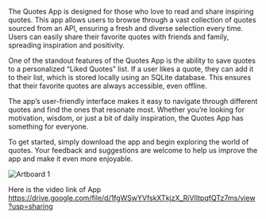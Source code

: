 The Quotes App is designed for those who love to read and share inspiring quotes. This app allows users to browse through a vast collection of quotes sourced from an API, ensuring a fresh and diverse selection every time. Users can easily share their favorite quotes with friends and family, spreading inspiration and positivity.

One of the standout features of the Quotes App is the ability to save quotes to a personalized “Liked Quotes” list. If a user likes a quote, they can add it to their list, which is stored locally using an SQLite database. This ensures that their favorite quotes are always accessible, even offline.

The app’s user-friendly interface makes it easy to navigate through different quotes and find the ones that resonate most. Whether you’re looking for motivation, wisdom, or just a bit of daily inspiration, the Quotes App has something for everyone.

To get started, simply download the app and begin exploring the world of quotes. Your feedback and suggestions are welcome to help us improve the app and make it even more enjoyable.

![Artboard 1](https://github.com/user-attachments/assets/54014ee6-8eef-490b-82d7-ea168b708b9d)


Here is the video link of App
https://drive.google.com/file/d/1fgWSwYVfskXTkjzX_RiVIltpqfQTz7ms/view?usp=sharing
